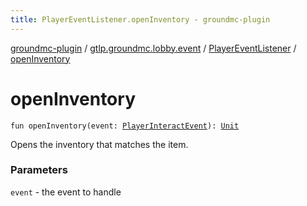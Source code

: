 ```yaml
---
title: PlayerEventListener.openInventory - groundmc-plugin
---
```


[groundmc-plugin](../../index.html) / [gtlp.groundmc.lobby.event](../index.html) / [PlayerEventListener](index.html) / [openInventory](.)

# openInventory

`fun openInventory(event: `[`PlayerInteractEvent`](https://hub.spigotmc.org/javadocs/spigot/org/bukkit/event/player/PlayerInteractEvent.html)`): `[`Unit`](https://kotlinlang.org/api/latest/jvm/stdlib/kotlin/-unit/index.html)

Opens the inventory that matches the item.

### Parameters

`event` - the event to handle